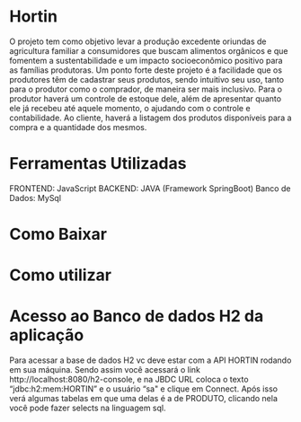# Hortin

O projeto tem como objetivo levar a produção excedente oriundas de agricultura familiar a consumidores que buscam alimentos orgânicos e que fomentem a sustentabilidade e um impacto socioeconômico positivo para as famílias produtoras.
Um ponto forte deste projeto é a facilidade que os produtores têm de cadastrar seus produtos, sendo intuitivo seu uso, tanto para o produtor como o comprador, de maneira ser mais inclusivo.
Para o produtor haverá um controle de estoque dele, além de apresentar quanto ele já recebeu até aquele momento, o ajudando com o controle e contabilidade.
Ao cliente, haverá a listagem dos produtos disponíveis para a compra e a quantidade dos mesmos.

# Ferramentas Utilizadas
 FRONTEND:
  JavaScript
 BACKEND:
  JAVA (Framework SpringBoot)
 Banco de Dados:
  MySql

# Como Baixar

# Como utilizar

# Acesso ao Banco de dados H2 da aplicação
Para acessar a base de dados H2 vc deve estar com a API HORTIN rodando em sua máquina. Sendo assim você acessará o link  http://localhost:8080/h2-console, e na JBDC URL coloca o texto “jdbc:h2:mem:HORTIN” e o usuário “sa" e clique em Connect. Após isso verá algumas tabelas em que uma delas é a de PRODUTO, clicando nela você pode fazer selects na linguagem sql.
